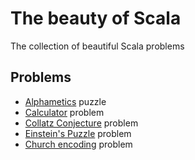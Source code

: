 # The beauty of Scala
The collection of beautiful Scala problems

## Problems
* [Alphametics](https://en.wikipedia.org/wiki/Alphametics) puzzle
* [Calculator](https://en.wikipedia.org/wiki/Calculator) problem
* [Collatz Conjecture](https://en.wikipedia.org/wiki/Collatz_conjecture) problem
* [Einstein's Puzzle](https://en.wikipedia.org/wiki/Zebra_Puzzle) problem
* [Church encoding](https://en.wikipedia.org/wiki/Church_encoding) problem
